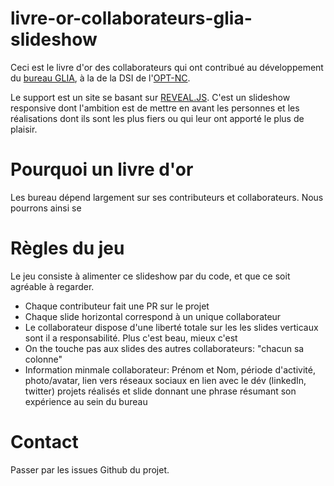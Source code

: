 # livre-or-collaborateurs-glia-slideshow


Ceci est le livre d'or des collaborateurs qui ont contribué au développement du [bureau GLIA](https://www.linkedin.com/posts/adrien-sales_paroles-dagent-adrien-sales-activity-6636763415731896320-PSkG), à la de la
DSI de l'[OPT-NC](https://www.linkedin.com/company/opt-new-caledonia/).

Le support est un site se basant sur [REVEAL.JS](https://revealjs.com/#/). C'est un slideshow responsive
dont l'ambition est de mettre en avant les personnes et les réalisations dont ils sont les plus fiers ou
qui leur ont apporté le plus de plaisir.

# Pourquoi un livre d'or

Les bureau dépend largement sur ses contributeurs et collaborateurs. Nous pourrons ainsi se

# Règles du jeu

Le jeu consiste à alimenter ce slideshow par du code, et que ce soit agréable à regarder.

- Chaque contributeur fait une PR sur le projet
- Chaque slide horizontal correspond à un unique collaborateur
- Le collaborateur dispose d'une liberté totale sur les les slides verticaux sont il  a responsabilité. Plus c'est beau, mieux c'est
- On the touche pas aux slides des autres collaborateurs: "chacun sa colonne"
- Information minmale collaborateur: Prénom et Nom, période d'activité, photo/avatar, lien vers réseaux sociaux en lien avec le dév (linkedIn, twitter) projets réalisés et slide donnant une phrase résumant son expérience au sein du bureau

# Contact

Passer par les issues Github du projet.




